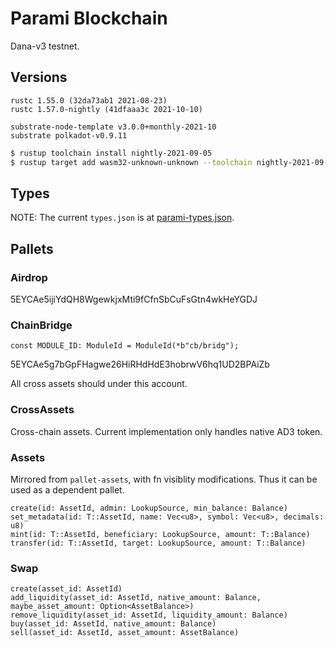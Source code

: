 # Parami Blockchain

Dana-v3 testnet.

## Versions

```
rustc 1.55.0 (32da73ab1 2021-08-23)
rustc 1.57.0-nightly (41dfaaa3c 2021-10-10)

substrate-node-template v3.0.0+monthly-2021-10
substrate polkadot-v0.9.11
```

```bash
$ rustup toolchain install nightly-2021-09-05
$ rustup target add wasm32-unknown-unknown --toolchain nightly-2021-09-05
```

## Types

NOTE: The current `types.json` is at [parami-types.json](./parami-types.json).

## Pallets

### Airdrop

5EYCAe5ijiYdQH8WgewkjxMti9fCfnSbCuFsGtn4wkHeYGDJ

### ChainBridge

```
const MODULE_ID: ModuleId = ModuleId(*b"cb/bridg");
```

5EYCAe5g7bGpFHagwe26HiRHdHdE3hobrwV6hq1UD2BPAiZb

All cross assets should under this account.

### CrossAssets

Cross-chain assets. Current implementation only handles native AD3 token.

### Assets

Mirrored from `pallet-assets`, with fn visiblity modifications. Thus it can be used as a dependent pallet.

```text
create(id: AssetId, admin: LookupSource, min_balance: Balance)
set_metadata(id: T::AssetId, name: Vec<u8>, symbol: Vec<u8>, decimals: u8)
mint(id: T::AssetId, beneficiary: LookupSource, amount: T::Balance)
transfer(id: T::AssetId, target: LookupSource, amount: T::Balance)
```

### Swap

```text
create(asset_id: AssetId)
add_liquidity(asset_id: AssetId, native_amount: Balance, maybe_asset_amount: Option<AssetBalance>)
remove_liquidity(asset_id: AssetId, liquidity_amount: Balance)
buy(asset_id: AssetId, native_amount: Balance)
sell(asset_id: AssetId, asset_amount: AssetBalance)
```
